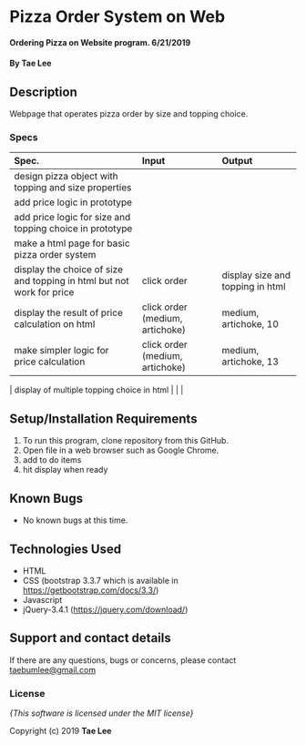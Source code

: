 # Pizza Order System on Web

#### Ordering Pizza on Website program. 6/21/2019

#### By **Tae Lee**

## Description

Webpage that operates pizza order by size and topping choice.

### Specs
| Spec.                                                                    | Input                           | Output                                           |
| :----------------------------------------------------------------------- | :------------------------------ | :----------------------------------------------- |
| design pizza object with topping and size properties                     |                                 |                                                  |
| add price logic in prototype                                             |                                 |                                                  |
| add price logic for size and topping choice in prototype                 |                                 |                                                  |
| make a html page for basic pizza order system                            |                                 |                                                  |
| display the choice of size and topping in html but not work for price    | click order                     | display size and topping in html                 |
| display the result of price calculation on html                          | click order (medium, artichoke) | medium, artichoke, 10                            |
| make simpler logic for price calculation                                 | click order (medium, artichoke) | medium, artichoke, 13                            |


| display of multiple topping choice in html                               |                                 |                                                  |



## Setup/Installation Requirements

1. To run this program, clone repository from this GitHub.
2. Open file in a web browser such as Google Chrome.
3. add to do items
4. hit display when ready

## Known Bugs
* No known bugs at this time.

## Technologies Used
  * HTML
  * CSS (bootstrap 3.3.7 which is available in https://getbootstrap.com/docs/3.3/)
  * Javascript
  * jQuery-3.4.1 (https://jquery.com/download/)

## Support and contact details

If there are any questions, bugs or concerns, please contact taebumlee@gmail.com

### License

*{This software is licensed under the MIT license}*

Copyright (c) 2019 **Tae Lee**
